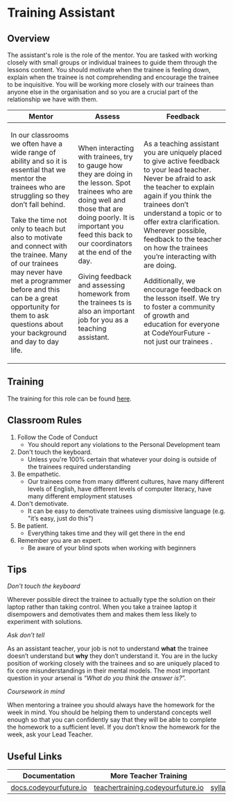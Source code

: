 # Training Assistant

## Overview

The assistant's role is the role of the mentor. You are tasked with working closely with small groups or individual trainees to guide them through the lessons content. You should motivate when the trainee is feeling down, explain when the trainee is not comprehending and encourage the trainee to be inquisitive. You will be working more closely with our trainees than anyone else in the organisation and so you are a crucial part of the relationship we have with them.

| Mentor                                                                                                                                                                                                                                                                                                                                                                                                                          | Assess                                                                                                                                                                                                                                                                                                                                                            | Feedback                                                                                                                                                                                                                                                                                                                                                                                                                                                                                                                       |
| ------------------------------------------------------------------------------------------------------------------------------------------------------------------------------------------------------------------------------------------------------------------------------------------------------------------------------------------------------------------------------------------------------------------------------- | ----------------------------------------------------------------------------------------------------------------------------------------------------------------------------------------------------------------------------------------------------------------------------------------------------------------------------------------------------------------- | ------------------------------------------------------------------------------------------------------------------------------------------------------------------------------------------------------------------------------------------------------------------------------------------------------------------------------------------------------------------------------------------------------------------------------------------------------------------------------------------------------------------------------ |
| <p>In our classrooms we often have a wide range of ability and so it is essential that we mentor the trainees  who are struggling so they don’t fall behind.</p><p>Take the time not only to teach but also to motivate and connect with the trainee. Many of our trainees  may never have met a programmer before and this can be a great opportunity for them to ask questions about your background and day to day life.</p> | <p>When interacting with trainees, try to gauge how they are doing in the lesson. Spot trainees who are doing well and those that are doing poorly. It is important you feed this back to our coordinators at the end of the day.</p><p>Giving feedback and assessing homework from the trainees ts is also an important job for you as a teaching assistant.</p> | <p>As a teaching assistant you are uniquely placed to give active feedback to your lead teacher. Never be afraid to ask the teacher to explain again if you think the trainees  don’t understand a topic or to offer extra clarification. Wherever possible, feedback to the teacher on how the trainees  you’re interacting with are doing.</p><p>Additionally, we encourage feedback on the lesson itself. We try to foster a community of growth and education for everyone at CodeYourFuture - not just our trainees .</p> |

## Training

The training for this role can be found [here](https://teachertraining.codeyourfuture.io/content/welcome-to-the-education-team).

## Classroom Rules

1. ​Follow the Code of Conduct
   * You should report any violations to the Personal Development team
2. Don't touch the keyboard.
   * Unless you're 100% certain that whatever your doing is outside of the trainees  required understanding
3. Be empathetic.
   * Our trainees  come from many different cultures, have many different levels of English, have different levels of computer literacy, have many different employment statuses
4. Don't demotivate.
   * It can be easy to demotivate trainees using dismissive language (e.g. "it’s easy, just do this")
5. Be patient.
   * Everything takes time and they will get there in the end
6. Remember you are an expert.
   * Be aware of your blind spots when working with beginners

## Tips

_Don’t touch the keyboard_

Wherever possible direct the trainee to actually type the solution on their laptop rather than taking control. When you take a trainee laptop it disempowers and demotivates them and makes them less likely to experiment with solutions.

_Ask don’t tell_

As an assistant teacher, your job is not to understand **what** the trainee doesn’t understand but **why** they don’t understand it. You are in the lucky position of working closely with the trainees and so are uniquely placed to fix core misunderstandings in their mental models. The most important question in your arsenal is “_What do you think the answer is?_”.

_Coursework in mind_

When mentoring a trainee you should always have the homework for the week in mind. You should be helping them to understand concepts well enough so that you can confidently say that they will be able to complete the homework to a sufficient level. If you don’t know the homework for the week, ask your Lead Teacher.

## Useful Links

| Documentation                                            | More Teacher Training                                                          | Syllabus                                                         |
| -------------------------------------------------------- | ------------------------------------------------------------------------------ | ---------------------------------------------------------------- |
| [docs.codeyourfuture.io](https://docs.codeyourfuture.io) | [teachertraining.codeyourfuture.io](https://teachertraining.codeyourfuture.io) | [syllabus.codeyourfuture.io](https://syllabus.codeyourfuture.io) |
